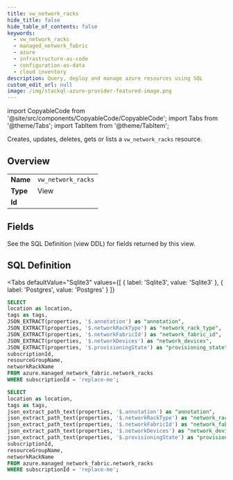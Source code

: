```yaml
--- 
title: vw_network_racks
hide_title: false
hide_table_of_contents: false
keywords:
  - vw_network_racks
  - managed_network_fabric
  - azure
  - infrastructure-as-code
  - configuration-as-data
  - cloud inventory
description: Query, deploy and manage azure resources using SQL
custom_edit_url: null
image: /img/stackql-azure-provider-featured-image.png
---
```


import CopyableCode from '@site/src/components/CopyableCode/CopyableCode';
import Tabs from '@theme/Tabs';
import TabItem from '@theme/TabItem';

Creates, updates, deletes, gets or lists a <code>vw_network_racks</code> resource.

## Overview
<table><tbody>
<tr><td><b>Name</b></td><td><code>vw_network_racks</code></td></tr>
<tr><td><b>Type</b></td><td>View</td></tr>
<tr><td><b>Id</b></td><td><CopyableCode code="azure.managed_network_fabric.vw_network_racks" /></td></tr>
</tbody></table>

## Fields

See the SQL Definition (view DDL) for fields returned by this view.

## SQL Definition

<Tabs
defaultValue="Sqlite3"
values={[
{ label: 'Sqlite3', value: 'Sqlite3' },
{ label: 'Postgres', value: 'Postgres' }
]}
>
<TabItem value="Sqlite3">

```sql
SELECT
location as location,
tags as tags,
JSON_EXTRACT(properties, '$.annotation') as "annotation",
JSON_EXTRACT(properties, '$.networkRackType') as "network_rack_type",
JSON_EXTRACT(properties, '$.networkFabricId') as "network_fabric_id",
JSON_EXTRACT(properties, '$.networkDevices') as "network_devices",
JSON_EXTRACT(properties, '$.provisioningState') as "provisioning_state",
subscriptionId,
resourceGroupName,
networkRackName
FROM azure.managed_network_fabric.network_racks
WHERE subscriptionId = 'replace-me';
```

</TabItem>
<TabItem value="Postgres">

```sql
SELECT
location as location,
tags as tags,
json_extract_path_text(properties, '$.annotation') as "annotation",
json_extract_path_text(properties, '$.networkRackType') as "network_rack_type",
json_extract_path_text(properties, '$.networkFabricId') as "network_fabric_id",
json_extract_path_text(properties, '$.networkDevices') as "network_devices",
json_extract_path_text(properties, '$.provisioningState') as "provisioning_state",
subscriptionId,
resourceGroupName,
networkRackName
FROM azure.managed_network_fabric.network_racks
WHERE subscriptionId = 'replace-me';
```

</TabItem>
</Tabs>
